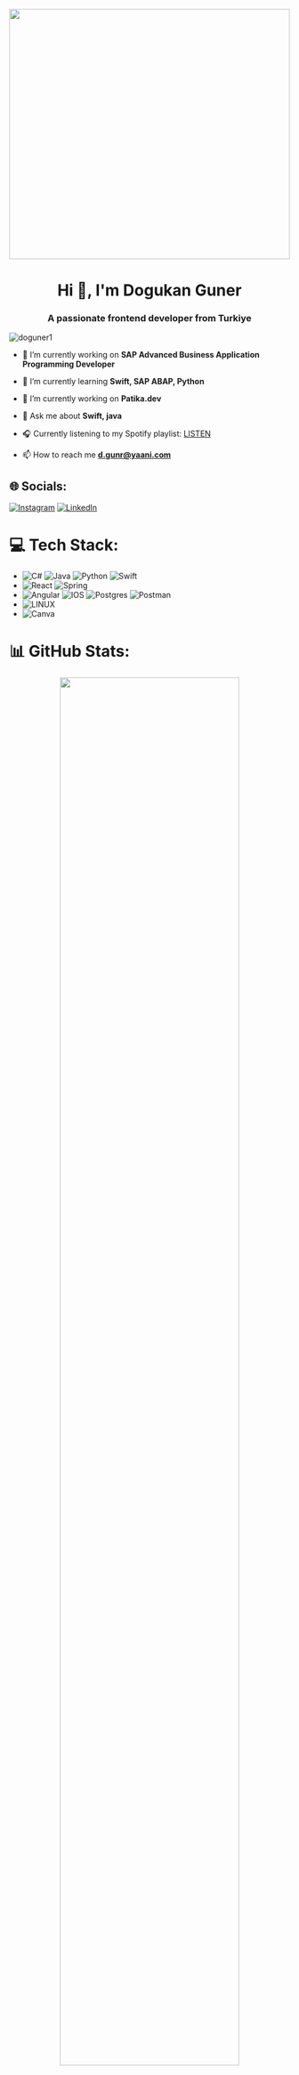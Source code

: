 <p align="center">
  <img src="https://media.giphy.com/media/qgQUggAC3Pfv687qPC/giphy.gif" width="100%" height="450">
</p>

<h1 align="center">Hi 👋, I'm Dogukan Guner</h1>
<h3 align="center">A passionate frontend developer from Turkiye</h3>
<p align="left"> <img src= "https://komarev.com/ghpvc/?username=doguner1&label=Profile%20views&color=0e75b6&style=flat" alt="doguner1" /> </p>

- 🔭 I’m currently working on **SAP Advanced Business Application Programming Developer**

- 🌱 I’m currently learning **Swift, SAP ABAP, Python**

- 🔭 I’m currently working on **Patika.dev**

- 💬 Ask me about **Swift, java**

- 🎧 Currently listening to my Spotify playlist: [LISTEN](https://open.spotify.com/playlist/64XnqkCCmJEfDdYdyTnsqQ?si=FG617ymsRn2mdc4BSUKyJg)

- 📫 How to reach me **d.gunr@yaani.com**






## 🌐 Socials:
[![Instagram](https://img.shields.io/badge/Instagram-%23E4405F.svg?logo=Instagram&logoColor=white)](https://instagram.com/doguner1) [![LinkedIn](https://img.shields.io/badge/LinkedIn-%230077B5.svg?logo=linkedin&logoColor=white)](https://linkedin.com/in/doguner1) 

# 💻 Tech Stack:
- ![C#](https://img.shields.io/badge/c%23-%23239120.svg?style=for-the-badge&logo=c-sharp&logoColor=white) ![Java](https://img.shields.io/badge/java-%23ED8B00.svg?style=for-the-badge&logo=java&logoColor=white) ![Python](https://img.shields.io/badge/python-3670A0?style=for-the-badge&logo=python&logoColor=ffdd54) ![Swift](https://img.shields.io/badge/swift-F54A2A?style=for-the-badge&logo=swift&logoColor=white)
- ![React](https://img.shields.io/badge/react-%2320232a.svg?style=for-the-badge&logo=react&logoColor=%2361DAFB)  ![Spring](https://img.shields.io/badge/spring-%236DB33F.svg?style=for-the-badge&logo=spring&logoColor=white)
- ![Angular](https://img.shields.io/badge/angular-%23DD0031.svg?style=for-the-badge&logo=angular&logoColor=white) ![IOS](https://img.shields.io/badge/IOS-%2320232a.svg?style=for-the-badge&logo=apple&logoColor=white)  ![Postgres](https://img.shields.io/badge/postgres-%23316192.svg?style=for-the-badge&logo=postgresql&logoColor=white)  ![Postman](https://img.shields.io/badge/Postman-FF6C37?style=for-the-badge&logo=postman&logoColor=white)
- ![LINUX](https://img.shields.io/badge/Linux-FCC624?style=for-the-badge&logo=linux&logoColor=black) 
- ![Canva](https://img.shields.io/badge/Canva-%2300C4CC.svg?style=for-the-badge&logo=Canva&logoColor=white)


# 📊 GitHub Stats:
<div align="center">
    <img src="https://github-readme-stats.vercel.app/api/top-langs/?username=doguner1&theme=dark&hide_border=false&include_all_commits=false&count_private=false&layout=compact" width="80% />
</div>
<div align="center">
    <img src="https://github-readme-streak-stats.herokuapp.com/?user=doguner1&theme=dark&hide_border=false" width="60%"
<div align="center">
    <img src="https://github-readme-stats.vercel.app/api?username=doguner1&theme=dark&hide_border=false&include_all_commits=false&count_private=false" width="60%"  />
</div>




## 🏆 GitHub Trophies
![](https://github-profile-trophy.vercel.app/?username=doguner1&theme=matrix&no-frame=true&no-bg=true&margin-w=4) 

### ✍️ Random Dev Quote
![](https://quotes-github-readme.vercel.app/api?type=horizontal&theme=radical)
